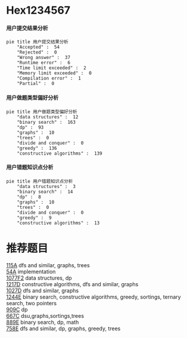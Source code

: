 # Hex1234567

<!-- tabs:start -->



#### **用户提交结果分析**

```mermaid
pie title 用户提交结果分析
    "Accepted" :  54
    "Rejected" :  0
    "Wrong answer" :  37
    "Runtime error" :  6
    "Time limit exceeded" :  2
    "Memory limit exceeded" :  0
    "Compilation error" :  1
    "Partial" :  0
```

#### **用户做题类型偏好分析**

```mermaid
pie title 用户做题类型偏好分析
    "data structures" :  12
    "binary search" :  163
    "dp" :  93
    "graphs" :  10
    "trees" :  0
    "divide and conquer" :  0
    "greedy" :  136
    "constructive algorithms" :  139
```
#### **用户错题知识点分析**

```mermaid
pie title 用户错题知识点分析
    "data structures" :  3
    "binary search" :  14
    "dp" :  8
    "graphs" :  10
    "trees" :  0
    "divide and conquer" :  0
    "greedy" :  9
    "constructive algorithms" :  13
```



<!-- tabs:end -->
# 推荐题目
[115A](https://codeforces.com/contest/115/problem/A)		dfs and similar,
                        graphs,
                        trees		  
[54A](https://codeforces.com/contest/54/problem/A)		implementation		  
[1077F2](https://codeforces.com/contest/1077F/problem/2)		data structures,
                        dp		  
[1217D](https://codeforces.com/contest/1217/problem/D)		constructive algorithms,
                        dfs and similar,
                        graphs		  
[1027D](https://codeforces.com/contest/1027/problem/D)		dfs and similar,
                        graphs		  
[1244E](https://codeforces.com/contest/1244/problem/E)		binary search,
                        constructive algorithms,
                        greedy,
                        sortings,
                        ternary search,
                        two pointers		  
[909C](https://codeforces.com/contest/909/problem/C)		dp		  
[667C](https://codeforces.com/contest/667/problem/C)		dsu,graphs,sortings,trees		  
[889E](https://codeforces.com/contest/889/problem/E)		binary search,
                        dp,
                        math		  
[758E](https://codeforces.com/contest/758/problem/E)		dfs and similar,
                        dp,
                        graphs,
                        greedy,
                        trees		  
